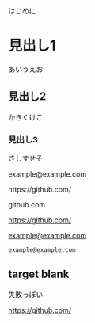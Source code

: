 はじめに


# 見出し1

あいうえお


## 見出し2

かきくけこ


### 見出し3

さしすせそ




<span>example</span>@example.com

<span>https</span>://github.com/


github.com

https://github.com/


example@example.com

`example@example.com`


## target blank

失敗っぽい

<a href="https://github.com/" target="_blank" rel="noopener noreferrer">https://github.com/</a>



